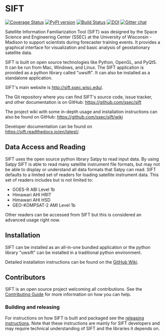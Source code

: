 # SIFT

[![Coverage Status](https://coveralls.io/repos/github/ssec/sift/badge.svg)](https://coveralls.io/github/ssec/sift)
[![PyPI version](https://badge.fury.io/py/uwsift.svg)](https://badge.fury.io/py/uwsift)
[![Build Status](https://travis-ci.org/ssec/sift.svg?branch=master)](https://travis-ci.org/ssec/sift)
[![DOI](https://zenodo.org/badge/DOI/10.5281/zenodo.2587907.svg)](https://doi.org/10.5281/zenodo.2587907)
[![Gitter chat](https://badges.gitter.im/gitterHQ/gitter.png)](https://gitter.im/gitterHQ/gitter)


Satellite Information Familiarization Tool (SIFT) was designed by the Space
Science and Engineering Center (SSEC) at the University of Wisconsin - Madison
to support scientists during forecaster training events. It provides a
graphical interface for visualization and basic analysis of geostationary
satellite data.

SIFT is built on open source technologies like Python, OpenGL, and PyQt5. It
can be run from Mac, Windows, and Linux. The SIFT application is provided as
a python library called "uwsift". It can also be installed as a standalone
application.

SIFT's main website is http://sift.ssec.wisc.edu/.

The Git repository where you can find SIFT's source code, issue tracker, and
other documentation is on GitHub: https://github.com/ssec/sift

The project wiki with some in-depth usage and installation instructions can
also be found on GitHub: https://github.com/ssec/sift/wiki

Developer documentation can be found on https://sift.readthedocs.io/en/latest/.

## Data Access and Reading

SIFT uses the open source python library Satpy to read input data. By using
Satpy SIFT is able to read many satellite instrument file formats, but may not
be able to display or understand all data formats that Satpy can read. SIFT
defaults to a limited set of readers for loading satellite instrument data.
This set of readers includes but is not limited to:

* GOES-R ABI Level 1b
* Himawari AHI HRIT
* Himawari AHI HSD
* GEO-KOMPSAT-2 AMI Level 1b

Other readers can be accessed from SIFT but this is considered an advanced
usage right now.

## Installation

SIFT can be installed as an all-in-one bundled application or the python
library "uwsift" can be installed in a traditional python environment.

Detailed installation instructions can be found on the
[GitHub Wiki](https://github.com/ssec/sift/wiki/Installation-Guide).

## Contributors

SIFT is an open source project welcoming all contributions. See the
[Contributing Guide](https://github.com/ssec/sift/wiki/Contributing)
for more information on how you can help.

### Building and releasing

For instructions on how SIFT is built and packaged see the
[releasing instructions](RELEASING.md). Note that these instructions
are mainly for SIFT developers and may require technical understanding of
SIFT and the libraries it depends on.
